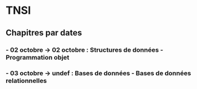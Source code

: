 # TNSI
## Chapitres par dates
### - 02 octobre -> 02 octobre : Structures de données - Programmation objet
### - 03 octobre -> undef : Bases de données - Bases de données relationnelles
